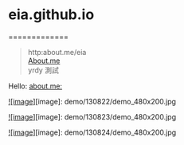 # eia.github.io
=============
> http:about.me/eia <br/>
> [About.me](http:about.me/eia) <br/>
> yrdy 測試 <br/>

Hello:
[about.me:](http://about.me/eia)




[![image]](demo/130822/)[image]: demo/130822/demo_480x200.jpg

[![image]](demo/130823/)[image]: demo/130823/demo_480x200.jpg

[![image]](demo/130823/)[image]: demo/130824/demo_480x200.jpg


